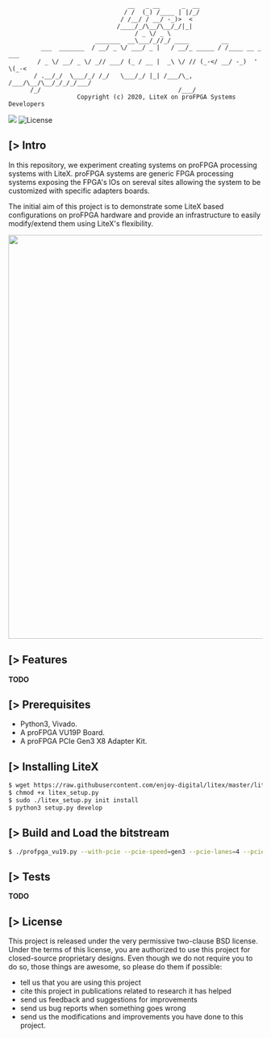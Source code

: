 ```
                                 __   _ __      _  __
                                / /  (_) /____ | |/_/
                               / /__/ / __/ -_)>  <
                              /____/_/\__/\__/_/|_|
                                   / _ \/ _ \
                        _______  __\___/_//_/ ____         __
         ___  _______  / __/ _ \/ ___/ _ |   / __/_ _____ / /____ __ _  ___
        / _ \/ __/ _ \/ _// ___/ (_ / __ |  _\ \/ // (_-</ __/ -_)  ' \(_-<
       / .__/_/  \___/_/ /_/   \___/_/ |_| /___/\_, /___/\__/\__/_/_/_/___/
      /_/                                      /___/
                   Copyright (c) 2020, LiteX on proFPGA Systems Developers
```
[![](https://github.com/litex-hub/litex-on-profpga-systems/workflows/ci/badge.svg)](https://github.com/litex-hub/litex-on-profpga-systems/actions) ![License](https://img.shields.io/badge/License-BSD%202--Clause-orange.svg)

[> Intro
--------
In this repository, we experiment creating systems on proFPGA processing systems with LiteX.
proFPGA systems are generic FPGA processing systems exposing the FPGA's IOs on sereval sites
allowing the system to be customized with specific adapters boards.

The initial aim of this project is to demonstrate some LiteX based configurations on proFPGA hardware
and provide an infrastructure to easily modify/extend them using LiteX's flexibility.

<p align="center"><img width="800" src="https://github.com/litex-hub/litex-on-profpga-systems/raw/master/doc/intro.png"></p>

[> Features
-----------
**TODO**

[> Prerequisites
----------------
- Python3, Vivado.
- A proFPGA VU19P Board.
- A proFPGA PCIe Gen3 X8 Adapter Kit.

[> Installing LiteX
-------------------
```sh
$ wget https://raw.githubusercontent.com/enjoy-digital/litex/master/litex_setup.py
$ chmod +x litex_setup.py
$ sudo ./litex_setup.py init install
$ python3 setup.py develop
```

[> Build and Load the bitstream
--------------------------------
```sh
$ ./profpga_vu19.py --with-pcie --pcie-speed=gen3 --pcie-lanes=4 --pcie-dmas=8 --build --load
```

[> Tests
--------
**TODO**

[> License
----------
This project is released under the very permissive two-clause BSD license. Under
the terms of this license, you are authorized to use this project for closed-source
proprietary designs.
Even though we do not require you to do so, those things are awesome, so please
do them if possible:
 - tell us that you are using this project
 - cite this project in publications related to research it has helped
 - send us feedback and suggestions for improvements
 - send us bug reports when something goes wrong
 - send us the modifications and improvements you have done to this project.
